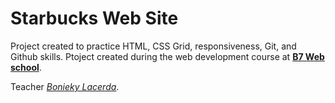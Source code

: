 # Starbucks Web Site

Project created to practice HTML, CSS Grid, responsiveness, Git, and Github skills. Ptoject created during the web development course at **[B7 Web school](https://b7web.com.br/)**.

Teacher *[Bonieky Lacerda](https://www.linkedin.com/in/bonieky/)*.